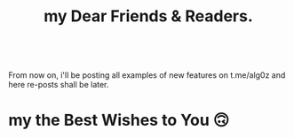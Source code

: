 # <p align=center>my Dear Friends & Readers.</p><br>
From now on, i'll be posting all examples of new features on t.me/alg0z and here re-posts shall be later.<br>
# my the Best Wishes to You :upside_down_face:
